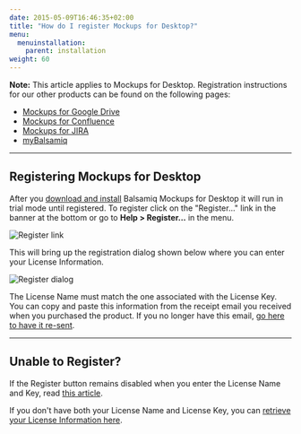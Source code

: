```yaml
---
date: 2015-05-09T16:46:35+02:00
title: "How do I register Mockups for Desktop?"
menu:
  menuinstallation:
    parent: installation
weight: 60
---
```

**Note:** This article applies to Mockups for Desktop. Registration instructions for our other products can be found on the following pages:

*   [Mockups for Google Drive](http://support.balsamiq.com/customer/portal/articles/1550556#signingup)
*   [Mockups for Confluence](http://support.balsamiq.com/customer/portal/articles/113839#register)
*   [Mockups for JIRA](http://support.balsamiq.com/customer/portal/articles/113844#register)
*   [myBalsamiq](http://support.balsamiq.com/customer/portal/articles/1397041#signingup)

* * *

## Registering Mockups for Desktop

After you [download and install](http://support.balsamiq.com/customer/portal/articles/520680) Balsamiq Mockups for Desktop it will run in trial mode until registered. To register click on the "Register..." link in the banner at the bottom or go to **Help > Register...** in the menu.

![Register link](http://media.balsamiq.com/img/support/docs/m4d/register-link.png)

This will bring up the registration dialog shown below where you can enter your License Information.

![Register dialog](http://media.balsamiq.com/img/support/docs/m4d/register-dialog.png)

The License Name must match the one associated with the License Key. You can copy and paste this information from the receipt email you received when you purchased the product. If you no longer have this email, [go here to have it re-sent](http://balsamiq.com/buy/lostkey/).

* * *

## Unable to Register?

If the Register button remains disabled when you enter the License Name and Key, read [this article](http://support.balsamiq.com/customer/portal/articles/98984).

If you don't have both your License Name and License Key, you can [retrieve your License Information here](http://balsamiq.com/buy/lostkey/).
